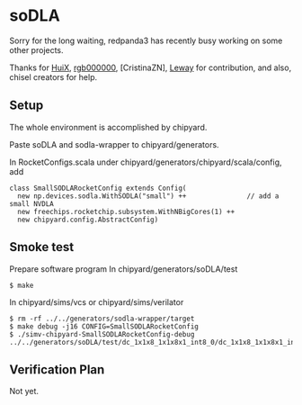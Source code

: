 soDLA 
================

Sorry for the long waiting, redpanda3 has recently busy working on some other projects.

Thanks for [HuiX](xuehui.hf@gmail.com), [rgb000000](rgb000000black@gmail.com), [CristinaZN], [Leway](https://github.com/colin4124) for contribution, and also, chisel creators for help.


Setup
----------------
The whole environment is accomplished by chipyard. 

Paste soDLA and sodla-wrapper to chipyard/generators.

In RocketConfigs.scala under chipyard/generators/chipyard/scala/config, add

```
class SmallSODLARocketConfig extends Config(
  new np.devices.sodla.WithSODLA("small") ++               // add a small NVDLA
  new freechips.rocketchip.subsystem.WithNBigCores(1) ++
  new chipyard.config.AbstractConfig)
```


Smoke test
----------------

Prepare software program
In chipyard/generators/soDLA/test

    $ make

In chipyard/sims/vcs or chipyard/sims/verilator
    
    $ rm -rf ../../generators/sodla-wrapper/target
    $ make debug -j16 CONFIG=SmallSODLARocketConfig
    $ ./simv-chipyard-SmallSODLARocketConfig-debug ../../generators/soDLA/test/dc_1x1x8_1x1x8x1_int8_0/dc_1x1x8_1x1x8x1_int8_0.riscv 


Verification Plan
---------------- 

Not yet.

